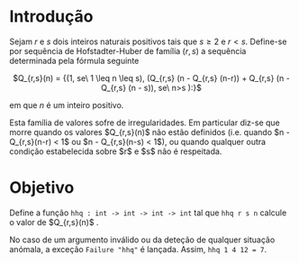 <script>
MathJax = {
  loader: {load: ['input/asciimath', 'output/chtml']},
  asciimath: {
    delimiters: [['$','$'], ['`','`']]
  }
}
</script>

<script src="https://polyfill.io/v3/polyfill.min.js?features=es6"></script>
<script type="text/javascript" id="MathJax-script" async
  src="https://cdn.jsdelivr.net/npm/mathjax@3/es5/startup.js"></script>

# Introdução

Sejam $r$ e $s$ dois inteiros naturais positivos tais que $s\geq 2$ e $r<s$. Define-se por  sequência de Hofstadter-Huber de família $(r,s)$  a sequência determinada pela fórmula seguinte

<center>$Q_{r,s}(n) = 
{(1, se\ 1 \leq n \leq s),
(Q_{r,s} (n - Q_{r,s} (n-r)) + Q_{r,s} (n - Q_{r,s} (n - s)), se\ n>s
):}$</center>

em que $n$ é um inteiro positivo.

<p>Esta família de valores sofre de irregularidades. Em particular  diz-se que <emph>morre</emph> quando os valores 
$Q_{r,s}(n)$ não estão definidos (i.e. quando $n -  Q_{r,s}(n-r) < 1$  ou  $n -  Q_{r,s}(n-s) < 1$), ou quando qualquer outra condição estabelecida sobre $r$ e $s$ não é respeitada.</p>

# Objetivo

<p>Define a função <code>hhq : int -> int -> int -> int</code> tal que <code>hhq r s n</code> calcule  o valor de $Q_{r,s}(n)$ .</p>

No caso de um argumento inválido ou da deteção de qualquer situação anómala, a exceção `Failure "hhq"` é lançada. Assim, `hhq 1 4 12 = 7`.